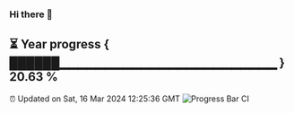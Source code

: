### Hi there 👋
⏳ Year progress { ██████▁▁▁▁▁▁▁▁▁▁▁▁▁▁▁▁▁▁▁▁▁▁▁▁ } 20.63 %
---
⏰ Updated on Sat, 16 Mar 2024 12:25:36 GMT
![Progress Bar CI](https://github.com/liununu/liununu/workflows/Progress%20Bar%20CI/badge.svg)
